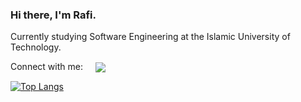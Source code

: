 ### Hi there, I'm Rafi.
Currently studying Software Engineering at the Islamic University of Technology.

Connect with me:  &nbsp; &nbsp;
<a href="https://github.com/mohtasimhadi">
  <img align="center" src="https://github-readme-stats.vercel.app/api?username=mohtasimhadi&hide=issues&count_private=true&show_icons=true&theme=tokyonight&include_all_commits=1"/>
</a>

[![Top Langs](https://github-readme-stats.vercel.app/api/top-langs/?username=mohtasimhadi&layout=compact&langs_count=6&theme=tokyonight)](https://github.com/mohtasimhadi)
